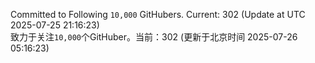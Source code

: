 Committed to Following `10,000` GitHubers. Current: <!-- FOLLOWING_COUNT -->302<!-- FOLLOWING_COUNT --> (Update at UTC <!-- LAST_UPDATED -->2025-07-25 21:16:23<!-- LAST_UPDATED -->)<br>
致力于关注`10,000`个GitHuber。当前：<!-- FOLLOWING_COUNT -->302<!-- FOLLOWING_COUNT --> (更新于北京时间 <!-- LAST_UPDATED_CST -->2025-07-26 05:16:23<!-- LAST_UPDATED_CST -->)
